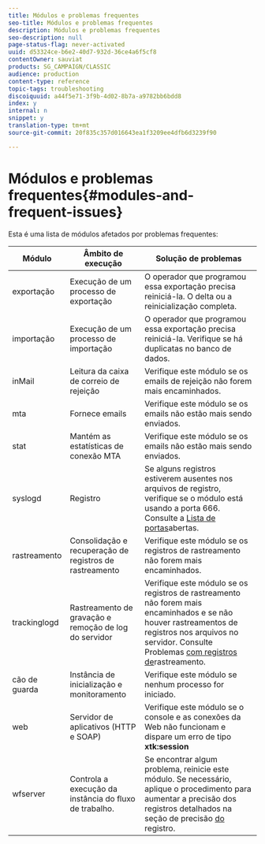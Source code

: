 ```yaml
---
title: Módulos e problemas frequentes
seo-title: Módulos e problemas frequentes
description: Módulos e problemas frequentes
seo-description: null
page-status-flag: never-activated
uuid: d53324ce-b6e2-40d7-932d-36ce4a6f5cf8
contentOwner: sauviat
products: SG_CAMPAIGN/CLASSIC
audience: production
content-type: reference
topic-tags: troubleshooting
discoiquuid: a44f5e71-3f9b-4d02-8b7a-a9782bb6bdd8
index: y
internal: n
snippet: y
translation-type: tm+mt
source-git-commit: 20f835c357d016643ea1f3209ee4dfb6d3239f90

---
```



# Módulos e problemas frequentes{#modules-and-frequent-issues}

Esta é uma lista de módulos afetados por problemas frequentes:

<table> 
 <thead> 
  <tr> 
   <th> Módulo </th> 
   <th> Âmbito de execução </th> 
   <th> Solução de problemas </th> 
  </tr> 
 </thead> 
 <tbody> 
  <tr> 
   <td> exportação </td> 
   <td> Execução de um processo de exportação<br /> </td> 
   <td> O operador que programou essa exportação precisa reiniciá-la. O delta ou a reinicialização completa.<br /> </td> 
  </tr> 
  <tr> 
   <td> importação </td> 
   <td> Execução de um processo de importação<br /> </td> 
   <td> O operador que programou essa exportação precisa reiniciá-la. Verifique se há duplicatas no banco de dados.<br /> </td> 
  </tr> 
  <tr> 
   <td> inMail </td> 
   <td> Leitura da caixa de correio de rejeição<br /> </td> 
   <td> Verifique este módulo se os emails de rejeição não forem mais encaminhados.<br /> </td> 
  </tr> 
  <tr> 
   <td> mta </td> 
   <td> Fornece emails<br /> </td> 
   <td> Verifique este módulo se os emails não estão mais sendo enviados.<br /> </td> 
  </tr> 
  <tr> 
   <td> stat </td> 
   <td> Mantém as estatísticas de conexão MTA<br /> </td> 
   <td> Verifique este módulo se os emails não estão mais sendo enviados.<br /> </td> 
  </tr> 
  <tr> 
   <td> syslogd </td> 
   <td> Registro<br /> </td> 
   <td> Se alguns registros estiverem ausentes nos arquivos de registro, verifique se o módulo está usando a porta 666. Consulte a <a href="../../production/using/general-architecture.md#list-of-open-ports" target="_blank">Lista de portas</a>abertas.<br /> </td> 
  </tr> 
  <tr> 
   <td> rastreamento </td> 
   <td> Consolidação e recuperação de registros de rastreamento<br /> </td> 
   <td> Verifique este módulo se os registros de rastreamento não forem mais encaminhados.<br /> </td> 
  </tr> 
  <tr> 
   <td> trackinglogd </td> 
   <td> Rastreamento de gravação e remoção de log do servidor<br /> </td> 
   <td> Verifique este módulo se os registros de rastreamento não forem mais encaminhados e se não houver rastreamentos de registros nos arquivos no servidor. Consulte Problemas <a href="../../production/using/tracking-logs-issues.md" target="_blank">com registros de</a>rastreamento.<br /> </td> 
  </tr> 
  <tr> 
   <td> cão de guarda </td> 
   <td> Instância de inicialização e monitoramento<br /> </td> 
   <td> Verifique este módulo se nenhum processo for iniciado.<br /> </td> 
  </tr> 
  <tr> 
   <td> web </td> 
   <td> Servidor de aplicativos (HTTP e SOAP)<br /> </td> 
   <td> Verifique este módulo se o console e as conexões da Web não funcionam e dispare um erro de tipo <strong>xtk:session</strong><br /> </td> 
  </tr> 
  <tr> 
   <td> wfserver </td> 
   <td> Controla a execução da instância do fluxo de trabalho.<br /> </td> 
   <td> Se encontrar algum problema, reinicie este módulo. Se necessário, aplique o procedimento para aumentar a precisão dos registros detalhados na seção de precisão <a href="../../production/using/log-precision.md" target="_blank">do</a> registro.<br /> </td> 
  </tr> 
 </tbody> 
</table>

